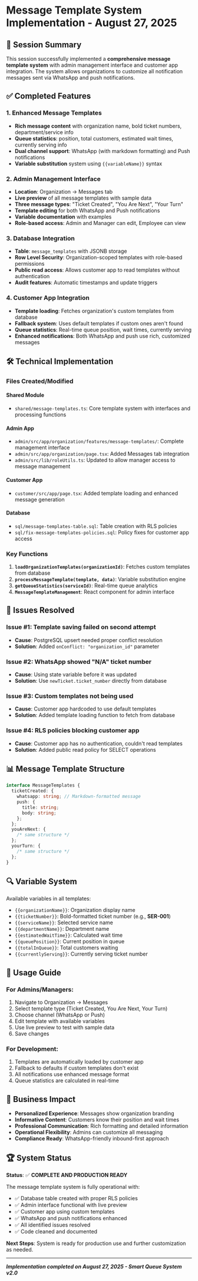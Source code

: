 # Message Template System Implementation - August 27, 2025

## 🎉 **Session Summary**

This session successfully implemented a **comprehensive message template system** with admin management interface and customer app integration. The system allows organizations to customize all notification messages sent via WhatsApp and push notifications.

## ✅ **Completed Features**

### **1. Enhanced Message Templates**

- **Rich message content** with organization name, bold ticket numbers, department/service info
- **Queue statistics**: position, total customers, estimated wait times, currently serving info
- **Dual channel support**: WhatsApp (with markdown formatting) and Push notifications
- **Variable substitution** system using `{{variableName}}` syntax

### **2. Admin Management Interface**

- **Location**: Organization → Messages tab
- **Live preview** of all message templates with sample data
- **Three message types**: "Ticket Created", "You Are Next", "Your Turn"
- **Template editing** for both WhatsApp and Push notifications
- **Variable documentation** with examples
- **Role-based access**: Admin and Manager can edit, Employee can view

### **3. Database Integration**

- **Table**: `message_templates` with JSONB storage
- **Row Level Security**: Organization-scoped templates with role-based permissions
- **Public read access**: Allows customer app to read templates without authentication
- **Audit features**: Automatic timestamps and update triggers

### **4. Customer App Integration**

- **Template loading**: Fetches organization's custom templates from database
- **Fallback system**: Uses default templates if custom ones aren't found
- **Queue statistics**: Real-time queue position, wait times, currently serving
- **Enhanced notifications**: Both WhatsApp and push use rich, customized messages

## 🛠 **Technical Implementation**

### **Files Created/Modified**

#### **Shared Module**

- `shared/message-templates.ts`: Core template system with interfaces and processing functions

#### **Admin App**

- `admin/src/app/organization/features/message-templates/`: Complete management interface
- `admin/src/app/organization/page.tsx`: Added Messages tab integration
- `admin/src/lib/roleUtils.ts`: Updated to allow manager access to message management

#### **Customer App**

- `customer/src/app/page.tsx`: Added template loading and enhanced message generation

#### **Database**

- `sql/message-templates-table.sql`: Table creation with RLS policies
- `sql/fix-message-templates-policies.sql`: Policy fixes for customer app access

### **Key Functions**

1. **`loadOrganizationTemplates(organizationId)`**: Fetches custom templates from database
2. **`processMessageTemplate(template, data)`**: Variable substitution engine
3. **`getQueueStatistics(serviceId)`**: Real-time queue analytics
4. **`MessageTemplateManagement`**: React component for admin interface

## 🔧 **Issues Resolved**

### **Issue #1: Template saving failed on second attempt**

- **Cause**: PostgreSQL upsert needed proper conflict resolution
- **Solution**: Added `onConflict: "organization_id"` parameter

### **Issue #2: WhatsApp showed "N/A" ticket number**

- **Cause**: Using state variable before it was updated
- **Solution**: Use `newTicket.ticket_number` directly from database

### **Issue #3: Custom templates not being used**

- **Cause**: Customer app hardcoded to use default templates
- **Solution**: Added template loading function to fetch from database

### **Issue #4: RLS policies blocking customer app**

- **Cause**: Customer app has no authentication, couldn't read templates
- **Solution**: Added public read policy for SELECT operations

## 📊 **Message Template Structure**

```typescript
interface MessageTemplates {
  ticketCreated: {
    whatsapp: string; // Markdown-formatted message
    push: {
      title: string;
      body: string;
    };
  };
  youAreNext: {
    /* same structure */
  };
  yourTurn: {
    /* same structure */
  };
}
```

## 🔍 **Variable System**

Available variables in all templates:

- `{{organizationName}}`: Organization display name
- `{{ticketNumber}}`: Bold-formatted ticket number (e.g., **SER-001**)
- `{{serviceName}}`: Selected service name
- `{{departmentName}}`: Department name
- `{{estimatedWaitTime}}`: Calculated wait time
- `{{queuePosition}}`: Current position in queue
- `{{totalInQueue}}`: Total customers waiting
- `{{currentlyServing}}`: Currently serving ticket number

## 🚀 **Usage Guide**

### **For Admins/Managers:**

1. Navigate to Organization → Messages
2. Select template type (Ticket Created, You Are Next, Your Turn)
3. Choose channel (WhatsApp or Push)
4. Edit template with available variables
5. Use live preview to test with sample data
6. Save changes

### **For Development:**

1. Templates are automatically loaded by customer app
2. Fallback to defaults if custom templates don't exist
3. All notifications use enhanced message format
4. Queue statistics are calculated in real-time

## 🎯 **Business Impact**

- **Personalized Experience**: Messages show organization branding
- **Informative Content**: Customers know their position and wait times
- **Professional Communication**: Rich formatting and detailed information
- **Operational Flexibility**: Admins can customize all messaging
- **Compliance Ready**: WhatsApp-friendly inbound-first approach

## 🏆 **System Status**

**Status**: ✅ **COMPLETE AND PRODUCTION READY**

The message template system is fully operational with:

- ✅ Database table created with proper RLS policies
- ✅ Admin interface functional with live preview
- ✅ Customer app using custom templates
- ✅ WhatsApp and push notifications enhanced
- ✅ All identified issues resolved
- ✅ Code cleaned and documented

**Next Steps**: System is ready for production use and further customization as needed.

---

**_Implementation completed on August 27, 2025 - Smart Queue System v2.0_**
